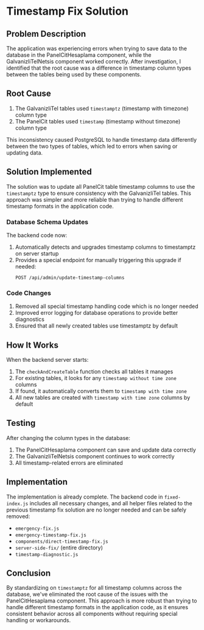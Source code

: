 # Timestamp Fix Solution

## Problem Description

The application was experiencing errors when trying to save data to the database in the PanelCitHesaplama component, while the GalvanizliTelNetsis component worked correctly. After investigation, I identified that the root cause was a difference in timestamp column types between the tables being used by these components.

## Root Cause

1. The GalvanizliTel tables used `timestamptz` (timestamp with timezone) column type
2. The PanelCit tables used `timestamp` (timestamp without timezone) column type

This inconsistency caused PostgreSQL to handle timestamp data differently between the two types of tables, which led to errors when saving or updating data.

## Solution Implemented

The solution was to update all PanelCit table timestamp columns to use the `timestamptz` type to ensure consistency with the GalvanizliTel tables. This approach was simpler and more reliable than trying to handle different timestamp formats in the application code.

### Database Schema Updates

The backend code now:

1. Automatically detects and upgrades timestamp columns to timestamptz on server startup
2. Provides a special endpoint for manually triggering this upgrade if needed:
   ```
   POST /api/admin/update-timestamp-columns
   ```

### Code Changes

1. Removed all special timestamp handling code which is no longer needed
2. Improved error logging for database operations to provide better diagnostics
3. Ensured that all newly created tables use timestamptz by default

## How It Works

When the backend server starts:

1. The `checkAndCreateTable` function checks all tables it manages
2. For existing tables, it looks for any `timestamp without time zone` columns
3. If found, it automatically converts them to `timestamp with time zone`
4. All new tables are created with `timestamp with time zone` columns by default

## Testing

After changing the column types in the database:

1. The PanelCitHesaplama component can save and update data correctly
2. The GalvanizliTelNetsis component continues to work correctly
3. All timestamp-related errors are eliminated

## Implementation

The implementation is already complete. The backend code in `fixed-index.js` includes all necessary changes, and all helper files related to the previous timestamp fix solution are no longer needed and can be safely removed:

- `emergency-fix.js`
- `emergency-timestamp-fix.js`
- `components/direct-timestamp-fix.js`
- `server-side-fix/` (entire directory)
- `timestamp-diagnostic.js`

## Conclusion

By standardizing on `timestamptz` for all timestamp columns across the database, we've eliminated the root cause of the issues with the PanelCitHesaplama component. This approach is more robust than trying to handle different timestamp formats in the application code, as it ensures consistent behavior across all components without requiring special handling or workarounds.